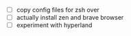 - [ ] copy config files for zsh over
- [ ] actually install zen and brave browser
- [ ] experiment with hyperland
